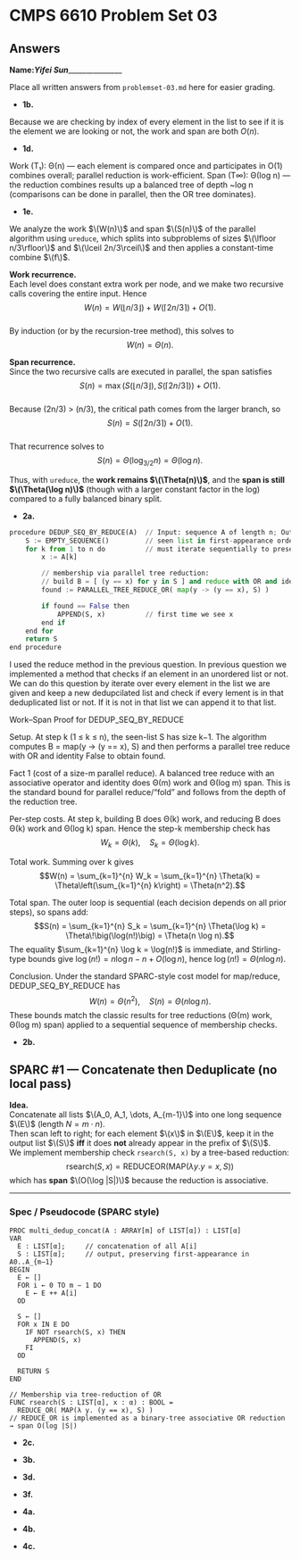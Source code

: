 # CMPS 6610 Problem Set 03
## Answers

**Name:**_____Yifei Sun____________________


Place all written answers from `problemset-03.md` here for easier grading.




- **1b.**

Because we are checking by index of every element in the list to see if it is the element we are looking or not, the work and span are both $O(n)$. 



- **1d.**

Work (T₁): Θ(n) — each element is compared once and participates in O(1) combines overall; parallel reduction is work-efficient. 
Span (T∞): Θ(log n) — the reduction combines results up a balanced tree of depth ~log n (comparisons can be done in parallel, then the OR tree dominates).



- **1e.**

We analyze the work $\(W(n)\)$ and span $\(S(n)\)$ of the parallel algorithm using `ureduce`, which splits into subproblems of sizes $\(\lfloor n/3\rfloor\)$ and $\(\lceil 2n/3\rceil\)$ and then applies a constant-time combine $\(f\)$.  

**Work recurrence.**  
Each level does constant extra work per node, and we make two recursive calls covering the entire input.  Hence  
$$W(n) = W\bigl(\lfloor n/3\rfloor\bigr)+W\bigl(\lceil 2n/3\rceil\bigr)+O(1).$$  
By induction (or by the recursion-tree method), this solves to  
$$W(n) = \Theta(n).$$  

**Span recurrence.**  
Since the two recursive calls are executed in parallel, the span satisfies  
$$S(n) = \max\bigl(S(\lfloor n/3\rfloor), S(\lceil 2n/3\rceil)\bigr)+O(1).$$  
Because \(2n/3\) > \(n/3\), the critical path comes from the larger branch, so  
$$S(n) = S(\lceil 2n/3\rceil) + O(1).$$  
That recurrence solves to  
$$S(n) = \Theta(\log_{3/2} n) = \Theta(\log n).$$  

Thus, with `ureduce`, the **work remains $\(\Theta(n)\)$**, and the **span is still $\(\Theta(\log n)\)$** (though with a larger constant factor in the log) compared to a fully balanced binary split.


- **2a.**

```python
procedure DEDUP_SEQ_BY_REDUCE(A)  // Input: sequence A of length n; Output: distinct elements in first-appearance order
    S := EMPTY_SEQUENCE()         // seen list in first-appearance order
    for k from 1 to n do          // must iterate sequentially to preserve "first occurrence"
        x := A[k]

        // membership via parallel tree reduction:
        // build B = [ (y == x) for y in S ] and reduce with OR and identity False
        found := PARALLEL_TREE_REDUCE_OR( map(y -> (y == x), S) )

        if found == False then
            APPEND(S, x)          // first time we see x
        end if
    end for
    return S
end procedure
```

I used the reduce method in the previous question. In previous question we implemented a method that checks if an element in an unordered list or not. We can do this question by iterate over every element in the list we are given and keep a new dedupcilated list and check if every lement is in that deduplicated list or not. If it is not in that list we can append it to that list.

Work–Span Proof for DEDUP_SEQ_BY_REDUCE

Setup. At step k (1 ≤ k ≤ n), the seen-list S has size k−1. The algorithm computes B = map(y -> (y == x), S) and then performs a parallel tree reduce with OR and identity False to obtain found.

Fact 1 (cost of a size-m parallel reduce). A balanced tree reduce with an associative operator and identity does Θ(m) work and Θ(log m) span. This is the standard bound for parallel reduce/“fold” and follows from the depth of the reduction tree. 

Per-step costs. At step k, building B does Θ(k) work, and reducing B does Θ(k) work and Θ(log k) span. Hence the step-k membership check has
$$W_k = \Theta(k),\quad S_k = \Theta(\log k).$$

Total work. Summing over k gives
$$W(n) = \sum_{k=1}^{n} W_k = \sum_{k=1}^{n} \Theta(k) = \Theta\left(\sum_{k=1}^{n} k\right) = \Theta(n^2).$$

Total span. The outer loop is sequential (each decision depends on all prior steps), so spans add:
$$S(n) = \sum_{k=1}^{n} S_k = \sum_{k=1}^{n} \Theta(\log k) = \Theta\!\big(\log(n!)\big) = \Theta(n \log n).$$
The equality $\sum_{k=1}^{n} \log k = \log(n!)$ is immediate, and Stirling-type bounds give $\log(n!) = n \log n - n + O(\log n)$, hence $\log(n!) = \Theta(n \log n)$. 

Conclusion. Under the standard SPARC-style cost model for map/reduce, DEDUP_SEQ_BY_REDUCE has
$$W(n) = \Theta(n^2),\quad S(n) = \Theta(n \log n).$$
These bounds match the classic results for tree reductions (Θ(m) work, Θ(log m) span) applied to a sequential sequence of membership checks. 







- **2b.**

## SPARC #1 — Concatenate then Deduplicate (no local pass)

**Idea.**  
Concatenate all lists $\(A_0, A_1, \dots, A_{m-1}\)$ into one long sequence $\(E\)$ (length $N = m \cdot n$).  
Then scan left to right; for each element $\(x\)$ in $\(E\)$, keep it in the output list $\(S\)$ **iff** it does **not** already appear in the prefix of $\(S\)$.  
We implement membership check `rsearch(S, x)` by a tree-based reduction:  
$$\text{rsearch}(S, x) = \mathrm{REDUCE OR}\bigl(\mathrm{MAP}(\lambda y. y = x, S)\bigr)$$
which has **span** $\(O(\log |S|)\)$ because the reduction is associative.

---

### Spec / Pseudocode (SPARC style)

```text
PROC multi_dedup_concat(A : ARRAY[m] of LIST[α]) : LIST[α]
VAR
  E : LIST[α];     // concatenation of all A[i]
  S : LIST[α];     // output, preserving first-appearance in A0..A_{m−1}
BEGIN
  E ← []  
  FOR i ← 0 TO m − 1 DO
    E ← E ++ A[i]
  OD

  S ← []
  FOR x IN E DO
    IF NOT rsearch(S, x) THEN
      APPEND(S, x)
    FI
  OD

  RETURN S
END

// Membership via tree-reduction of OR
FUNC rsearch(S : LIST[α], x : α) : BOOL =
  REDUCE_OR( MAP(λ y. (y == x), S) )
// REDUCE_OR is implemented as a binary-tree associative OR reduction → span O(log |S|)

```




- **2c.**










- **3b.**




- **3d.**





- **3f.**




- **4a.**




- **4b.**





- **4c.**




